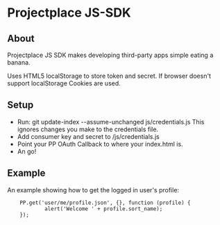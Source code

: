 Projectplace JS-SDK
======

## About

Projectplace JS SDK makes developing third-party apps simple eating a banana.

Uses HTML5 localStorage to store token and secret. If browser doesn't support localStorage Cookies are used.

## Setup

* Run: git update-index --assume-unchanged js/credentials.js
This ignores changes you make to the credentials file.
* Add consumer key and secret to /js/credentials.js
* Point your PP OAuth Callback to where your index.html is.
* An go!

## Example

An example showing how to get the logged in user's profile:

        PP.get('user/me/profile.json', {}, function (profile) {
                alert('Welcome ' + profile.sort_name);
        });    